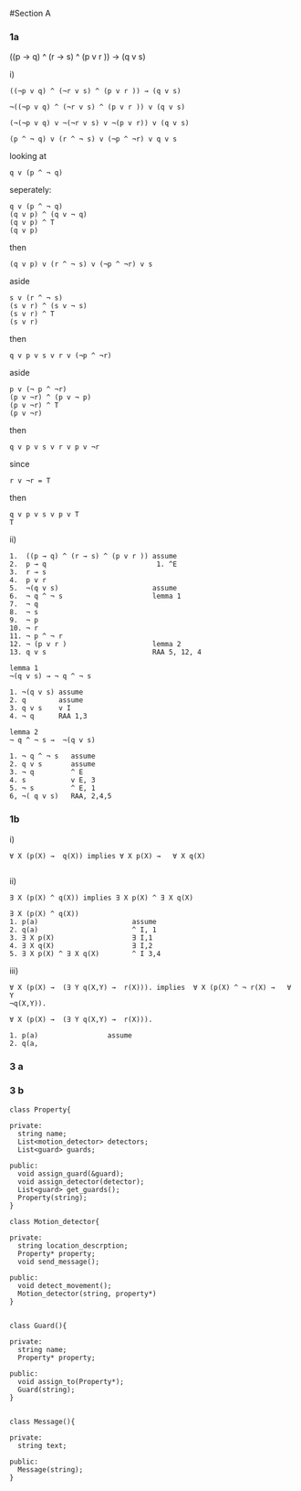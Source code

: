 #Section A
### 1a

((p → q) ^ (r → s) ^ (p v r )) → (q v s)

i)

```
((¬p v q) ^ (¬r v s) ^ (p v r )) → (q v s)  

¬((¬p v q) ^ (¬r v s) ^ (p v r )) v (q v s) 

(¬(¬p v q) v ¬(¬r v s) v ¬(p v r)) v (q v s)

(p ^ ¬ q) v (r ^ ¬ s) v (¬p ^ ¬r) v q v s

```

looking at 

```
q v (p ^ ¬ q)
```

seperately:


```
q v (p ^ ¬ q)
(q v p) ^ (q v ¬ q)
(q v p) ^ T
(q v p)
```

then
```
(q v p) v (r ^ ¬ s) v (¬p ^ ¬r) v s
```

aside
```
s v (r ^ ¬ s)
(s v r) ^ (s v ¬ s)
(s v r) ^ T
(s v r)
```

then
```
q v p v s v r v (¬p ^ ¬r) 
```

aside
```
p v (¬ p ^ ¬r)
(p v ¬r) ^ (p v ¬ p)
(p v ¬r) ^ T
(p v ¬r)
```

then
```
q v p v s v r v p v ¬r
```

since
```
r v ¬r = T
```

then
```
q v p v s v p v T
T
```


ii)

```
1.  ((p → q) ^ (r → s) ^ (p v r )) assume 
2.  p → q                           1. ^E
3.  r → s
4.  p v r 
5.  ¬(q v s)                       assume
6.  ¬ q ^ ¬ s                      lemma 1
7.  ¬ q 
8.  ¬ s
9.  ¬ p 
10. ¬ r
11. ¬ p ^ ¬ r 
12. ¬ (p v r )                     lemma 2
13. q v s                          RAA 5, 12, 4

lemma 1
¬(q v s) → ¬ q ^ ¬ s 

1. ¬(q v s) assume 
2. q        assume
3. q v s    v I 
4. ¬ q      RAA 1,3

lemma 2 
¬ q ^ ¬ s →  ¬(q v s)

1. ¬ q ^ ¬ s   assume 
2. q v s       assume 
3. ¬ q         ^ E
4. s           v E, 3 
5. ¬ s         ^ E, 1
6, ¬( q v s)   RAA, 2,4,5
```

### 1b

i) 

```∀ X (p(X) →  q(X)) implies ∀ X p(X) →   ∀ X q(X)  ```

```

```

ii)

```∃ X (p(X) ^ q(X)) implies ∃ X p(X) ^ ∃ X q(X)```

```
∃ X (p(X) ^ q(X))      
1. p(a)                       assume
2. q(a)                       ^ I, 1
3. ∃ X p(X)                   ∃ I,1
4. ∃ X q(X)                   ∃ I,2
5. ∃ X p(X) ^ ∃ X q(X)        ^ I 3,4
```

iii)

``` 
∀ X (p(X) →  (∃ Y q(X,Y) →  r(X))). implies  ∀ X (p(X) ^ ¬ r(X) →   ∀ Y
¬q(X,Y)).
```

```
∀ X (p(X) →  (∃ Y q(X,Y) →  r(X))).

1. p(a)                 assume 
2. q(a,

```

### 3 a

### 3 b

```
class Property{

private:
  string name;
  List<motion_detector> detectors;
  List<guard> guards;

public:
  void assign_guard(&guard);
  void assign_detector(detector);
  List<guard> get_guards();
  Property(string);
}

class Motion_detector{

private:
  string location_descrption;
  Property* property;
  void send_message();

public: 
  void detect_movement();
  Motion_detector(string, property*)
}


class Guard(){

private:
  string name;
  Property* property;

public:
  void assign_to(Property*);
  Guard(string);
}


class Message(){

private:
  string text;
  
public:
  Message(string);
}

```


